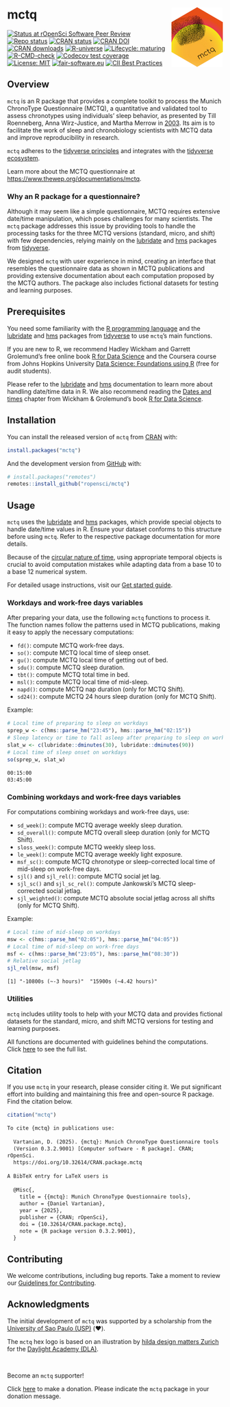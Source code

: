 # mctq <a href = "https://docs.ropensci.org/mctq/"><img src = "man/figures/logo.png" align="right" height="139" /></a>

<!-- badges: start -->
[![Status at rOpenSci Software Peer
Review](https://badges.ropensci.org/434_status.svg)](https://github.com/ropensci/software-review/issues/434)
[![Repo
status](https://www.repostatus.org/badges/latest/active.svg)](https://www.repostatus.org/#active)
[![CRAN
status](https://www.r-pkg.org/badges/version/mctq)](https://cran.r-project.org/package=mctq)
[![CRAN
DOI](http://img.shields.io/badge/DOI-10.32614/CRAN.package.mctq-1284C5.svg)](https://doi.org/10.32614/CRAN.package.mctq)
[![CRAN
downloads](https://cranlogs.r-pkg.org/badges/grand-total/mctq)](https://danielvartan.shinyapps.io/cran-logs/?package=mctq)
[![R-universe](https://ropensci.r-universe.dev/badges/mctq)](https://ropensci.r-universe.dev)
[![Lifecycle:
maturing](https://img.shields.io/badge/lifecycle-maturing-blue.svg)](https://lifecycle.r-lib.org/articles/stages.html#maturing)
[![R-CMD-check](https://github.com/ropensci/mctq/workflows/R-CMD-check/badge.svg)](https://github.com/ropensci/mctq/actions)
[![Codecov test
coverage](https://codecov.io/gh/ropensci/mctq/branch/main/graph/badge.svg)](https://app.codecov.io/gh/ropensci/mctq?branch=main)
[![License:
MIT](https://img.shields.io/badge/license-MIT-green)](https://choosealicense.com/licenses/mit/)
[![fair-software.eu](https://img.shields.io/badge/fair--software.eu-%E2%97%8F%20%20%E2%97%8F%20%20%E2%97%8F%20%20%E2%97%8F%20%20%E2%97%8F-green)](https://fair-software.eu)
[![CII Best
Practices](https://bestpractices.coreinfrastructure.org/projects/6244/badge)](https://bestpractices.coreinfrastructure.org/projects/6244)
<!-- badges: end -->

## Overview

`mctq` is an R package that provides a complete toolkit to process the
Munich ChronoType Questionnaire (MCTQ), a quantitative and validated
tool to assess chronotypes using individuals’ sleep behavior, as
presented by Till Roenneberg, Anna Wirz-Justice, and Martha Merrow in
[2003](https://doi.org/10.1177/0748730402239679). Its aim is to
facilitate the work of sleep and chronobiology scientists with MCTQ data
and improve reproducibility in research.

`mctq` adheres to the [tidyverse
principles](https://tidyverse.tidyverse.org/articles/manifesto.html) and
integrates with the [tidyverse ecosystem](https://www.tidyverse.org/).

Learn more about the MCTQ questionnaire at
<https://www.thewep.org/documentations/mctq>.

### Why an R package for a questionnaire?

Although it may seem like a simple questionnaire, MCTQ requires
extensive date/time manipulation, which poses challenges for many
scientists. The `mctq` package addresses this issue by providing tools
to handle the processing tasks for the three MCTQ versions (standard,
micro, and shift) with few dependencies, relying mainly on the
[lubridate](https://lubridate.tidyverse.org/) and
[hms](https://hms.tidyverse.org/) packages from
[tidyverse](https://www.tidyverse.org/).

We designed `mctq` with user experience in mind, creating an interface
that resembles the questionnaire data as shown in MCTQ publications and
providing extensive documentation about each computation proposed by the
MCTQ authors. The package also includes fictional datasets for testing
and learning purposes.

## Prerequisites

You need some familiarity with the [R programming
language](https://www.r-project.org/) and the
[lubridate](https://lubridate.tidyverse.org/) and
[hms](https://hms.tidyverse.org/) packages from
[tidyverse](https://www.tidyverse.org/) to use `mctq`’s main functions.

If you are new to R, we recommend Hadley Wickham and Garrett Grolemund’s
free online book [R for Data Science](https://r4ds.hadley.nz/) and the
Coursera course from Johns Hopkins University [Data Science: Foundations
using
R](https://www.coursera.org/specializations/data-science-foundations-r)
(free for audit students).

Please refer to the [lubridate](https://lubridate.tidyverse.org/) and
[hms](https://hms.tidyverse.org/) documentation to learn more about
handling date/time data in R. We also recommend reading the [Dates and
times](https://r4ds.hadley.nz/datetimes) chapter from Wickham &
Grolemund’s book [R for Data Science](https://r4ds.hadley.nz/).

## Installation

You can install the released version of `mctq` from
[CRAN](https://CRAN.R-project.org/package=mctq) with:

``` r
install.packages("mctq")
```

And the development version from [GitHub](https://github.com/) with:

``` r
# install.packages("remotes")
remotes::install_github("ropensci/mctq")
```

## Usage

`mctq` uses the [lubridate](https://lubridate.tidyverse.org/) and
[hms](https://hms.tidyverse.org/) packages, which provide special
objects to handle date/time values in R. Ensure your dataset conforms to
this structure before using `mctq`. Refer to the respective package
documentation for more details.

Because of the [circular nature of time](https://youtu.be/eelVqfm8vVc),
using appropriate temporal objects is crucial to avoid computation
mistakes while adapting data from a base 10 to a base 12 numerical
system.

For detailed usage instructions, visit our [Get started
guide](https://docs.ropensci.org/mctq/articles/mctq.html).

### Workdays and work-free days variables

After preparing your data, use the following `mctq` functions to process
it. The function names follow the patterns used in MCTQ publications,
making it easy to apply the necessary computations:

- `fd()`: compute MCTQ work-free days.
- `so()`: compute MCTQ local time of sleep onset.
- `gu()`: compute MCTQ local time of getting out of bed.
- `sdu()`: compute MCTQ sleep duration.
- `tbt()`: compute MCTQ total time in bed.
- `msl()`: compute MCTQ local time of mid-sleep.
- `napd()`: compute MCTQ nap duration (only for MCTQ Shift).
- `sd24()`: compute MCTQ 24 hours sleep duration (only for MCTQ Shift).

Example:

``` r
# Local time of preparing to sleep on workdays
sprep_w <- c(hms::parse_hm("23:45"), hms::parse_hm("02:15"))
# Sleep latency or time to fall asleep after preparing to sleep on workdays
slat_w <- c(lubridate::dminutes(30), lubridate::dminutes(90))
# Local time of sleep onset on workdays
so(sprep_w, slat_w)
```

    00:15:00
    03:45:00

### Combining workdays and work-free days variables

For computations combining workdays and work-free days, use:

- `sd_week()`: compute MCTQ average weekly sleep duration.
- `sd_overall()`: compute MCTQ overall sleep duration (only for MCTQ
  Shift).
- `sloss_week()`: compute MCTQ weekly sleep loss.
- `le_week()`: compute MCTQ average weekly light exposure.
- `msf_sc()`: compute MCTQ chronotype or sleep-corrected local time of
  mid-sleep on work-free days.
- `sjl()` and `sjl_rel()`: compute MCTQ social jet lag.
- `sjl_sc()` and `sjl_sc_rel()`: compute Jankowski’s MCTQ
  sleep-corrected social jetlag.
- `sjl_weighted()`: compute MCTQ absolute social jetlag across all
  shifts (only for MCTQ Shift).

Example:

``` r
# Local time of mid-sleep on workdays
msw <- c(hms::parse_hm("02:05"), hms::parse_hm("04:05"))
# Local time of mid-sleep on work-free days
msf <- c(hms::parse_hm("23:05"), hms::parse_hm("08:30"))
# Relative social jetlag
sjl_rel(msw, msf)
```

    [1] "-10800s (~-3 hours)"  "15900s (~4.42 hours)"

### Utilities

`mctq` includes utility tools to help with your MCTQ data and provides
fictional datasets for the standard, micro, and shift MCTQ versions for
testing and learning purposes.

All functions are documented with guidelines behind the computations.
Click [here](https://docs.ropensci.org/mctq/reference/index.html) to see
the full list.

## Citation

If you use `mctq` in your research, please consider citing it. We put
significant effort into building and maintaining this free and
open-source R package. Find the citation below.

``` r
citation("mctq")
```

    To cite {mctq} in publications use:

      Vartanian, D. (2025). {mctq}: Munich ChronoType Questionnaire tools
      (Version 0.3.2.9001) [Computer software - R package]. CRAN; rOpenSci.
      https://doi.org/10.32614/CRAN.package.mctq

    A BibTeX entry for LaTeX users is

      @Misc{,
        title = {{mctq}: Munich ChronoType Questionnaire tools},
        author = {Daniel Vartanian},
        year = {2025},
        publisher = {CRAN; rOpenSci},
        doi = {10.32614/CRAN.package.mctq},
        note = {R package version 0.3.2.9001},
      }

## Contributing

We welcome contributions, including bug reports. Take a moment to review
our [Guidelines for
Contributing](https://docs.ropensci.org/mctq/CONTRIBUTING.html).

## Acknowledgments

The initial development of `mctq` was supported by a scholarship from
the [University of Sao Paulo (USP)](http://usp.br/) (❤️).

The `mctq` hex logo is based on an illustration by [hilda design matters
Zurich](https://hilda.ch/) for the [Daylight Academy
(DLA)](https://daylight.academy/).

<br>

Become an `mctq` supporter!

Click [here](https://github.com/sponsors/danielvartan) to make a
donation. Please indicate the `mctq` package in your donation message.
